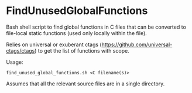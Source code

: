 # FindUnusedGlobalFunctions

Bash shell script to find global functions in C files that can be converted to
file-local static functions (used only locally within the file).

Relies on universal or exuberant ctags (https://github.com/universal-ctags/ctags) to get the list of functions with scope.

Usage:

    find_unused_global_functions.sh <C filename(s)>

Assumes that all the relevant source files are in a single directory.
